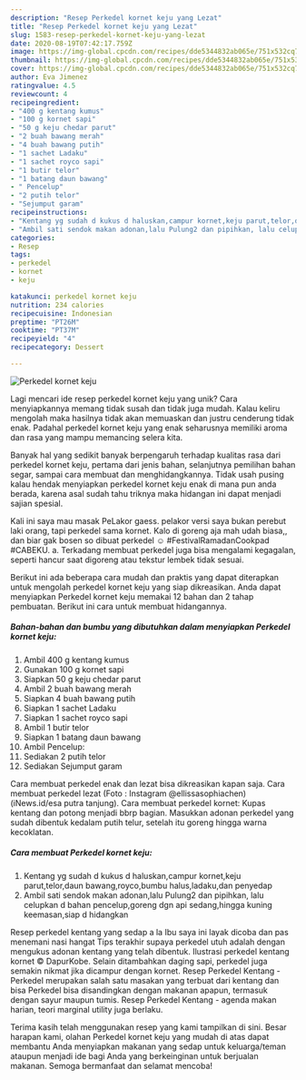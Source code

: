 ```yaml
---
description: "Resep Perkedel kornet keju yang Lezat"
title: "Resep Perkedel kornet keju yang Lezat"
slug: 1583-resep-perkedel-kornet-keju-yang-lezat
date: 2020-08-19T07:42:17.759Z
image: https://img-global.cpcdn.com/recipes/dde5344832ab065e/751x532cq70/perkedel-kornet-keju-foto-resep-utama.jpg
thumbnail: https://img-global.cpcdn.com/recipes/dde5344832ab065e/751x532cq70/perkedel-kornet-keju-foto-resep-utama.jpg
cover: https://img-global.cpcdn.com/recipes/dde5344832ab065e/751x532cq70/perkedel-kornet-keju-foto-resep-utama.jpg
author: Eva Jimenez
ratingvalue: 4.5
reviewcount: 4
recipeingredient:
- "400 g kentang kumus"
- "100 g kornet sapi"
- "50 g keju chedar parut"
- "2 buah bawang merah"
- "4 buah bawang putih"
- "1 sachet Ladaku"
- "1 sachet royco sapi"
- "1 butir telor"
- "1 batang daun bawang"
- " Pencelup"
- "2 putih telor"
- "Sejumput garam"
recipeinstructions:
- "Kentang yg sudah d kukus d haluskan,campur kornet,keju parut,telor,daun bawang,royco,bumbu halus,ladaku,dan penyedap"
- "Ambil sati sendok makan adonan,lalu Pulung2 dan pipihkan, lalu celupkan d bahan pencelup,goreng dgn api sedang,hingga kuning keemasan,siap d hidangkan"
categories:
- Resep
tags:
- perkedel
- kornet
- keju

katakunci: perkedel kornet keju 
nutrition: 234 calories
recipecuisine: Indonesian
preptime: "PT26M"
cooktime: "PT37M"
recipeyield: "4"
recipecategory: Dessert

---
```



![Perkedel kornet keju](https://img-global.cpcdn.com/recipes/dde5344832ab065e/751x532cq70/perkedel-kornet-keju-foto-resep-utama.jpg)

Lagi mencari ide resep perkedel kornet keju yang unik? Cara menyiapkannya memang tidak susah dan tidak juga mudah. Kalau keliru mengolah maka hasilnya tidak akan memuaskan dan justru cenderung tidak enak. Padahal perkedel kornet keju yang enak seharusnya memiliki aroma dan rasa yang mampu memancing selera kita.

Banyak hal yang sedikit banyak berpengaruh terhadap kualitas rasa dari perkedel kornet keju, pertama dari jenis bahan, selanjutnya pemilihan bahan segar, sampai cara membuat dan menghidangkannya. Tidak usah pusing kalau hendak menyiapkan perkedel kornet keju enak di mana pun anda berada, karena asal sudah tahu triknya maka hidangan ini dapat menjadi sajian spesial.

Kali ini saya mau masak PeLakor gaess. pelakor versi saya bukan perebut laki orang, tapi perkedel sama kornet. Kalo di goreng aja mah udah biasa,, dan biar gak bosen so dibuat perkedel ☺ #FestivalRamadanCookpad #CABEKU. a. Terkadang membuat perkedel juga bisa mengalami kegagalan, seperti hancur saat digoreng atau tekstur lembek tidak sesuai.


Berikut ini ada beberapa cara mudah dan praktis yang dapat diterapkan untuk mengolah perkedel kornet keju yang siap dikreasikan. Anda dapat menyiapkan Perkedel kornet keju memakai 12 bahan dan 2 tahap pembuatan. Berikut ini cara untuk membuat hidangannya.

<!--inarticleads1-->

##### Bahan-bahan dan bumbu yang dibutuhkan dalam menyiapkan Perkedel kornet keju:

1. Ambil 400 g kentang kumus
1. Gunakan 100 g kornet sapi
1. Siapkan 50 g keju chedar parut
1. Ambil 2 buah bawang merah
1. Siapkan 4 buah bawang putih
1. Siapkan 1 sachet Ladaku
1. Siapkan 1 sachet royco sapi
1. Ambil 1 butir telor
1. Siapkan 1 batang daun bawang
1. Ambil  Pencelup:
1. Sediakan 2 putih telor
1. Sediakan Sejumput garam


Cara membuat perkedel enak dan lezat bisa dikreasikan kapan saja. Cara membuat perkedel lezat (Foto : Instagram @ellissasophiachen) (iNews.id/esa putra tanjung). Cara membuat perkedel kornet: Kupas kentang dan potong menjadi bbrp bagian. Masukkan adonan perkedel yang sudah dibentuk kedalam putih telur, setelah itu goreng hingga warna kecoklatan. 

<!--inarticleads2-->

##### Cara membuat Perkedel kornet keju:

1. Kentang yg sudah d kukus d haluskan,campur kornet,keju parut,telor,daun bawang,royco,bumbu halus,ladaku,dan penyedap
1. Ambil sati sendok makan adonan,lalu Pulung2 dan pipihkan, lalu celupkan d bahan pencelup,goreng dgn api sedang,hingga kuning keemasan,siap d hidangkan


Resep perkedel kentang yang sedap a la Ibu saya ini layak dicoba dan pas menemani nasi hangat Tips terakhir supaya perkedel utuh adalah dengan mengukus adonan kentang yang telah dibentuk. Ilustrasi perkedel kentang kornet © DapurKobe. Selain ditambahkan daging sapi, perkedel juga semakin nikmat jika dicampur dengan kornet. Resep Perkedel Kentang - Perkedel merupakan salah satu masakan yang terbuat dari kentang dan bisa Perkedel bisa disandingkan dengan makanan apapun, termasuk dengan sayur maupun tumis. Resep Perkedel Kentang - agenda makan harian, teori marginal utility juga berlaku. 

Terima kasih telah menggunakan resep yang kami tampilkan di sini. Besar harapan kami, olahan Perkedel kornet keju yang mudah di atas dapat membantu Anda menyiapkan makanan yang sedap untuk keluarga/teman ataupun menjadi ide bagi Anda yang berkeinginan untuk berjualan makanan. Semoga bermanfaat dan selamat mencoba!
